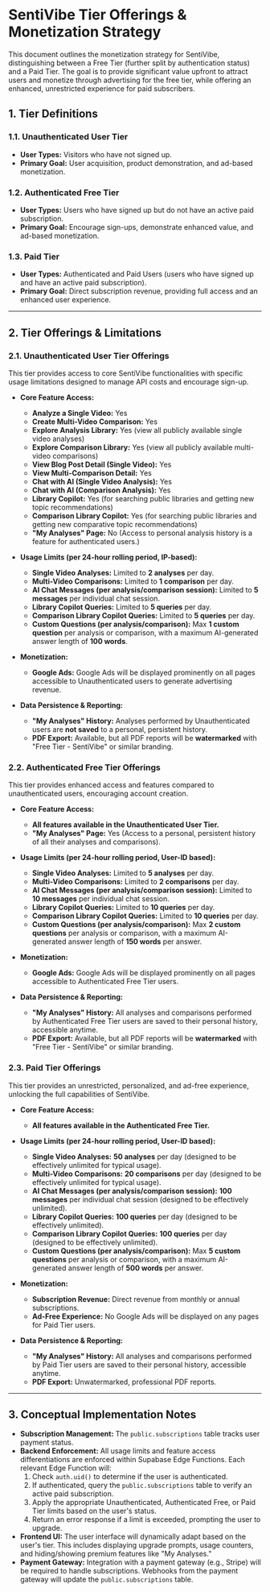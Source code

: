 # SentiVibe Tier Offerings & Monetization Strategy

This document outlines the monetization strategy for SentiVibe, distinguishing between a Free Tier (further split by authentication status) and a Paid Tier. The goal is to provide significant value upfront to attract users and monetize through advertising for the free tier, while offering an enhanced, unrestricted experience for paid subscribers.

## 1. Tier Definitions

### 1.1. Unauthenticated User Tier
*   **User Types:** Visitors who have not signed up.
*   **Primary Goal:** User acquisition, product demonstration, and ad-based monetization.

### 1.2. Authenticated Free Tier
*   **User Types:** Users who have signed up but do not have an active paid subscription.
*   **Primary Goal:** Encourage sign-ups, demonstrate enhanced value, and ad-based monetization.

### 1.3. Paid Tier
*   **User Types:** Authenticated and Paid Users (users who have signed up and have an active paid subscription).
*   **Primary Goal:** Direct subscription revenue, providing full access and an enhanced user experience.

---

## 2. Tier Offerings & Limitations

### 2.1. Unauthenticated User Tier Offerings

This tier provides access to core SentiVibe functionalities with specific usage limitations designed to manage API costs and encourage sign-up.

*   **Core Feature Access:**
    *   **Analyze a Single Video:** Yes
    *   **Create Multi-Video Comparison:** Yes
    *   **Explore Analysis Library:** Yes (view all publicly available single video analyses)
    *   **Explore Comparison Library:** Yes (view all publicly available multi-video comparisons)
    *   **View Blog Post Detail (Single Video):** Yes
    *   **View Multi-Comparison Detail:** Yes
    *   **Chat with AI (Single Video Analysis):** Yes
    *   **Chat with AI (Comparison Analysis):** Yes
    *   **Library Copilot:** Yes (for searching public libraries and getting new topic recommendations)
    *   **Comparison Library Copilot:** Yes (for searching public libraries and getting new comparative topic recommendations)
    *   **"My Analyses" Page:** No (Access to personal analysis history is a feature for authenticated users.)

*   **Usage Limits (per 24-hour rolling period, IP-based):**
    *   **Single Video Analyses:** Limited to **2 analyses** per day.
    *   **Multi-Video Comparisons:** Limited to **1 comparison** per day.
    *   **AI Chat Messages (per analysis/comparison session):** Limited to **5 messages** per individual chat session.
    *   **Library Copilot Queries:** Limited to **5 queries** per day.
    *   **Comparison Library Copilot Queries:** Limited to **5 queries** per day.
    *   **Custom Questions (per analysis/comparison):** Max **1 custom question** per analysis or comparison, with a maximum AI-generated answer length of **100 words**.

*   **Monetization:**
    *   **Google Ads:** Google Ads will be displayed prominently on all pages accessible to Unauthenticated users to generate advertising revenue.

*   **Data Persistence & Reporting:**
    *   **"My Analyses" History:** Analyses performed by Unauthenticated users are **not saved** to a personal, persistent history.
    *   **PDF Export:** Available, but all PDF reports will be **watermarked** with "Free Tier - SentiVibe" or similar branding.

### 2.2. Authenticated Free Tier Offerings

This tier provides enhanced access and features compared to unauthenticated users, encouraging account creation.

*   **Core Feature Access:**
    *   **All features available in the Unauthenticated User Tier.**
    *   **"My Analyses" Page:** Yes (Access to a personal, persistent history of all their analyses and comparisons).

*   **Usage Limits (per 24-hour rolling period, User-ID based):**
    *   **Single Video Analyses:** Limited to **5 analyses** per day.
    *   **Multi-Video Comparisons:** Limited to **2 comparisons** per day.
    *   **AI Chat Messages (per analysis/comparison session):** Limited to **10 messages** per individual chat session.
    *   **Library Copilot Queries:** Limited to **10 queries** per day.
    *   **Comparison Library Copilot Queries:** Limited to **10 queries** per day.
    *   **Custom Questions (per analysis/comparison):** Max **2 custom questions** per analysis or comparison, with a maximum AI-generated answer length of **150 words** per answer.

*   **Monetization:**
    *   **Google Ads:** Google Ads will be displayed prominently on all pages accessible to Authenticated Free Tier users.

*   **Data Persistence & Reporting:**
    *   **"My Analyses" History:** All analyses and comparisons performed by Authenticated Free Tier users are saved to their personal history, accessible anytime.
    *   **PDF Export:** Available, but all PDF reports will be **watermarked** with "Free Tier - SentiVibe" or similar branding.

### 2.3. Paid Tier Offerings

This tier provides an unrestricted, personalized, and ad-free experience, unlocking the full capabilities of SentiVibe.

*   **Core Feature Access:**
    *   **All features available in the Authenticated Free Tier.**

*   **Usage Limits (per 24-hour rolling period, User-ID based):**
    *   **Single Video Analyses:** **50 analyses** per day (designed to be effectively unlimited for typical usage).
    *   **Multi-Video Comparisons:** **20 comparisons** per day (designed to be effectively unlimited for typical usage).
    *   **AI Chat Messages (per analysis/comparison session):** **100 messages** per individual chat session (designed to be effectively unlimited).
    *   **Library Copilot Queries:** **100 queries** per day (designed to be effectively unlimited).
    *   **Comparison Library Copilot Queries:** **100 queries** per day (designed to be effectively unlimited).
    *   **Custom Questions (per analysis/comparison):** Max **5 custom questions** per analysis or comparison, with a maximum AI-generated answer length of **500 words** per answer.

*   **Monetization:**
    *   **Subscription Revenue:** Direct revenue from monthly or annual subscriptions.
    *   **Ad-Free Experience:** No Google Ads will be displayed on any pages for Paid Tier users.

*   **Data Persistence & Reporting:**
    *   **"My Analyses" History:** All analyses and comparisons performed by Paid Tier users are saved to their personal history, accessible anytime.
    *   **PDF Export:** Unwatermarked, professional PDF reports.

---

## 3. Conceptual Implementation Notes

*   **Subscription Management:** The `public.subscriptions` table tracks user payment status.
*   **Backend Enforcement:** All usage limits and feature access differentiations are enforced within Supabase Edge Functions. Each relevant Edge Function will:
    1.  Check `auth.uid()` to determine if the user is authenticated.
    2.  If authenticated, query the `public.subscriptions` table to verify an active paid subscription.
    3.  Apply the appropriate Unauthenticated, Authenticated Free, or Paid Tier limits based on the user's status.
    4.  Return an error response if a limit is exceeded, prompting the user to upgrade.
*   **Frontend UI:** The user interface will dynamically adapt based on the user's tier. This includes displaying upgrade prompts, usage counters, and hiding/showing premium features like "My Analyses."
*   **Payment Gateway:** Integration with a payment gateway (e.g., Stripe) will be required to handle subscriptions. Webhooks from the payment gateway will update the `public.subscriptions` table.